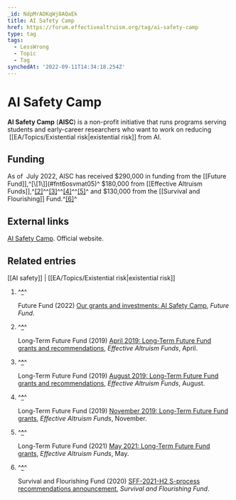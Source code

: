 ```yaml
---
_id: NdpMrADKqWj8AQaEk
title: AI Safety Camp
href: https://forum.effectivealtruism.org/tag/ai-safety-camp
type: tag
tags:
  - LessWrong
  - Topic
  - Tag
synchedAt: '2022-09-11T14:34:18.254Z'
---
```

# AI Safety Camp

**AI Safety Camp** (**AISC**) is a non-profit initiative that runs programs serving students and early-career researchers who want to work on reducing  [[EA/Topics/Existential risk|existential risk]] from AI. 

Funding
-------

As of  July 2022, AISC has received $290,000 in funding from the [[Future Fund]],^[\[1\]](#fnt6osvmat05)^ $180,000 from [[Effective Altruism Funds]],^[\[2\]](#fn6ezqsuwkkoa)^^[\[3\]](#fndepvgxq68pi)^^[\[4\]](#fnri78mh72bw)^^[\[5\]](#fnh3frxloljnp)^ and $130,000 from the [[Survival and Flourishing]] Fund.^[\[6\]](#fn1qp52bhjnyp)^ 

External links
--------------

[AI Safety Camp](https://aisafety.camp/). Official website.

Related entries
---------------

[[AI safety]] | [[EA/Topics/Existential risk|existential risk]]

1.  ^**[^](#fnreft6osvmat05)**^
    
    Future Fund (2022) [Our grants and investments: AI Safety Camp](https://ftxfuturefund.org/all-grants/?_organization_name=ai-safety-camp), *Future Fund*.
    
2.  ^**[^](#fnref6ezqsuwkkoa)**^
    
    Long-Term Future Fund (2019) [April 2019: Long-Term Future Fund grants and recommendations](https://funds.effectivealtruism.org/funds/payouts/april-2019-long-term-future-fund-grants-and-recommendations), *Effective Altruism Funds*, April.
    
3.  ^**[^](#fnrefdepvgxq68pi)**^
    
    Long-Term Future Fund (2019) [August 2019: Long-Term Future Fund grants and recommendations](https://funds.effectivealtruism.org/funds/payouts/august-2019-long-term-future-fund-grants-and-recommendations), *Effective Altruism Funds*, August.
    
4.  ^**[^](#fnrefri78mh72bw)**^
    
    Long-Term Future Fund (2019) [November 2019: Long-Term Future Fund grants](https://funds.effectivealtruism.org/funds/payouts/november-2019-long-term-future-fund-grants), *Effective Altruism Funds*, November.
    
5.  ^**[^](#fnrefh3frxloljnp)**^
    
    Long-Term Future Fund (2021) [May 2021: Long-Term Future Fund grants](https://funds.effectivealtruism.org/funds/payouts/may-2021-long-term-future-fund-grants), *Effective Altruism Funds*, May.
    
6.  ^**[^](#fnref1qp52bhjnyp)**^
    
    Survival and Flourishing Fund (2020) [SFF-2021-H2 S-process recommendations announcement](https://survivalandflourishing.fund/sff-2021-h2-recommendations), *Survival and Flourishing Fund*.